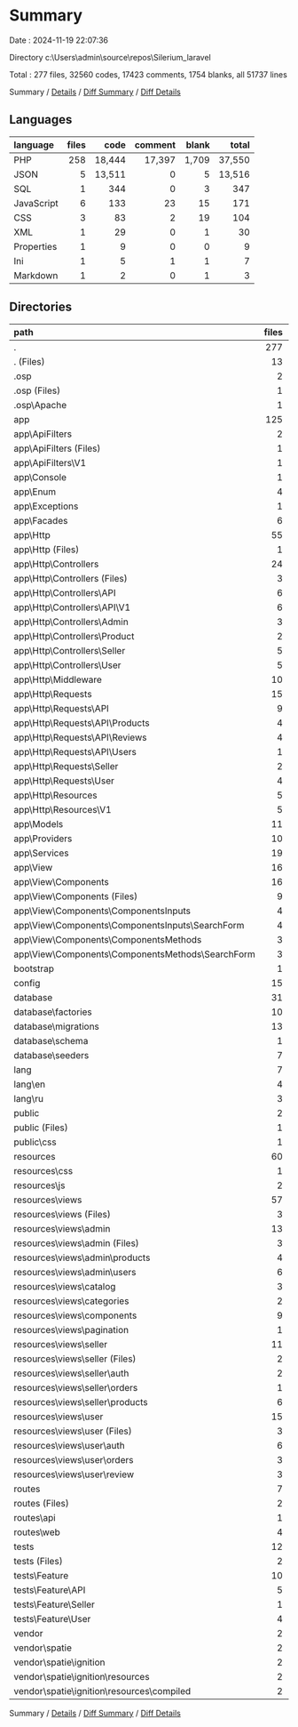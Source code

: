 # Summary

Date : 2024-11-19 22:07:36

Directory c:\\Users\\admin\\source\\repos\\Silerium_laravel

Total : 277 files,  32560 codes, 17423 comments, 1754 blanks, all 51737 lines

Summary / [Details](details.md) / [Diff Summary](diff.md) / [Diff Details](diff-details.md)

## Languages
| language | files | code | comment | blank | total |
| :--- | ---: | ---: | ---: | ---: | ---: |
| PHP | 258 | 18,444 | 17,397 | 1,709 | 37,550 |
| JSON | 5 | 13,511 | 0 | 5 | 13,516 |
| SQL | 1 | 344 | 0 | 3 | 347 |
| JavaScript | 6 | 133 | 23 | 15 | 171 |
| CSS | 3 | 83 | 2 | 19 | 104 |
| XML | 1 | 29 | 0 | 1 | 30 |
| Properties | 1 | 9 | 0 | 0 | 9 |
| Ini | 1 | 5 | 1 | 1 | 7 |
| Markdown | 1 | 2 | 0 | 1 | 3 |

## Directories
| path | files | code | comment | blank | total |
| :--- | ---: | ---: | ---: | ---: | ---: |
| . | 277 | 32,560 | 17,423 | 1,754 | 51,737 |
| . (Files) | 13 | 22,977 | 15,474 | 373 | 38,824 |
| .osp | 2 | 14 | 1 | 1 | 16 |
| .osp (Files) | 1 | 5 | 1 | 1 | 7 |
| .osp\\Apache | 1 | 9 | 0 | 0 | 9 |
| app | 125 | 3,390 | 753 | 618 | 4,761 |
| app\\ApiFilters | 2 | 53 | 0 | 12 | 65 |
| app\\ApiFilters (Files) | 1 | 9 | 0 | 4 | 13 |
| app\\ApiFilters\\V1 | 1 | 44 | 0 | 8 | 52 |
| app\\Console | 1 | 15 | 12 | 6 | 33 |
| app\\Enum | 4 | 43 | 0 | 4 | 47 |
| app\\Exceptions | 1 | 21 | 23 | 7 | 51 |
| app\\Facades | 6 | 60 | 0 | 17 | 77 |
| app\\Http | 55 | 1,691 | 334 | 267 | 2,292 |
| app\\Http (Files) | 1 | 41 | 21 | 7 | 69 |
| app\\Http\\Controllers | 24 | 1,152 | 61 | 122 | 1,335 |
| app\\Http\\Controllers (Files) | 3 | 30 | 0 | 12 | 42 |
| app\\Http\\Controllers\\API | 6 | 281 | 60 | 40 | 381 |
| app\\Http\\Controllers\\API\\V1 | 6 | 281 | 60 | 40 | 381 |
| app\\Http\\Controllers\\Admin | 3 | 217 | 0 | 14 | 231 |
| app\\Http\\Controllers\\Product | 2 | 70 | 0 | 7 | 77 |
| app\\Http\\Controllers\\Seller | 5 | 246 | 1 | 22 | 269 |
| app\\Http\\Controllers\\User | 5 | 308 | 0 | 27 | 335 |
| app\\Http\\Middleware | 10 | 129 | 70 | 43 | 242 |
| app\\Http\\Requests | 15 | 307 | 152 | 75 | 534 |
| app\\Http\\Requests\\API | 9 | 164 | 92 | 45 | 301 |
| app\\Http\\Requests\\API\\Products | 4 | 79 | 40 | 20 | 139 |
| app\\Http\\Requests\\API\\Reviews | 4 | 64 | 42 | 20 | 126 |
| app\\Http\\Requests\\API\\Users | 1 | 21 | 10 | 5 | 36 |
| app\\Http\\Requests\\Seller | 2 | 39 | 20 | 10 | 69 |
| app\\Http\\Requests\\User | 4 | 104 | 40 | 20 | 164 |
| app\\Http\\Resources | 5 | 62 | 30 | 20 | 112 |
| app\\Http\\Resources\\V1 | 5 | 62 | 30 | 20 | 112 |
| app\\Models | 11 | 385 | 53 | 80 | 518 |
| app\\Providers | 10 | 218 | 112 | 56 | 386 |
| app\\Services | 19 | 621 | 135 | 99 | 855 |
| app\\View | 16 | 283 | 84 | 70 | 437 |
| app\\View\\Components | 16 | 283 | 84 | 70 | 437 |
| app\\View\\Components (Files) | 9 | 157 | 83 | 46 | 286 |
| app\\View\\Components\\ComponentsInputs | 4 | 70 | 0 | 13 | 83 |
| app\\View\\Components\\ComponentsInputs\\SearchForm | 4 | 70 | 0 | 13 | 83 |
| app\\View\\Components\\ComponentsMethods | 3 | 56 | 1 | 11 | 68 |
| app\\View\\Components\\ComponentsMethods\\SearchForm | 3 | 56 | 1 | 11 | 68 |
| bootstrap | 1 | 17 | 30 | 9 | 56 |
| config | 15 | 576 | 718 | 250 | 1,544 |
| database | 31 | 1,040 | 251 | 124 | 1,415 |
| database\\factories | 10 | 218 | 85 | 41 | 344 |
| database\\migrations | 13 | 333 | 130 | 52 | 515 |
| database\\schema | 1 | 344 | 0 | 3 | 347 |
| database\\seeders | 7 | 145 | 36 | 28 | 209 |
| lang | 7 | 685 | 60 | 33 | 778 |
| lang\\en | 4 | 165 | 60 | 24 | 249 |
| lang\\ru | 3 | 520 | 0 | 9 | 529 |
| public | 2 | 94 | 30 | 31 | 155 |
| public (Files) | 1 | 14 | 30 | 12 | 56 |
| public\\css | 1 | 80 | 0 | 19 | 99 |
| resources | 60 | 3,007 | 24 | 124 | 3,155 |
| resources\\css | 1 | 2 | 0 | 0 | 2 |
| resources\\js | 2 | 13 | 23 | 8 | 44 |
| resources\\views | 57 | 2,992 | 1 | 116 | 3,109 |
| resources\\views (Files) | 3 | 113 | 0 | 3 | 116 |
| resources\\views\\admin | 13 | 615 | 0 | 24 | 639 |
| resources\\views\\admin (Files) | 3 | 107 | 0 | 5 | 112 |
| resources\\views\\admin\\products | 4 | 259 | 0 | 6 | 265 |
| resources\\views\\admin\\users | 6 | 249 | 0 | 13 | 262 |
| resources\\views\\catalog | 3 | 253 | 1 | 13 | 267 |
| resources\\views\\categories | 2 | 55 | 0 | 4 | 59 |
| resources\\views\\components | 9 | 536 | 0 | 26 | 562 |
| resources\\views\\pagination | 1 | 49 | 0 | 4 | 53 |
| resources\\views\\seller | 11 | 555 | 0 | 15 | 570 |
| resources\\views\\seller (Files) | 2 | 21 | 0 | 0 | 21 |
| resources\\views\\seller\\auth | 2 | 100 | 0 | 3 | 103 |
| resources\\views\\seller\\orders | 1 | 29 | 0 | 0 | 29 |
| resources\\views\\seller\\products | 6 | 405 | 0 | 12 | 417 |
| resources\\views\\user | 15 | 816 | 0 | 27 | 843 |
| resources\\views\\user (Files) | 3 | 272 | 0 | 8 | 280 |
| resources\\views\\user\\auth | 6 | 266 | 0 | 12 | 278 |
| resources\\views\\user\\orders | 3 | 109 | 0 | 5 | 114 |
| resources\\views\\user\\review | 3 | 169 | 0 | 2 | 171 |
| routes | 7 | 170 | 40 | 28 | 238 |
| routes (Files) | 2 | 11 | 20 | 8 | 39 |
| routes\\api | 1 | 31 | 10 | 4 | 45 |
| routes\\web | 4 | 128 | 10 | 16 | 154 |
| tests | 12 | 583 | 40 | 162 | 785 |
| tests (Files) | 2 | 20 | 5 | 11 | 36 |
| tests\\Feature | 10 | 563 | 35 | 151 | 749 |
| tests\\Feature\\API | 5 | 305 | 20 | 76 | 401 |
| tests\\Feature\\Seller | 1 | 40 | 5 | 13 | 58 |
| tests\\Feature\\User | 4 | 218 | 10 | 62 | 290 |
| vendor | 2 | 7 | 2 | 1 | 10 |
| vendor\\spatie | 2 | 7 | 2 | 1 | 10 |
| vendor\\spatie\\ignition | 2 | 7 | 2 | 1 | 10 |
| vendor\\spatie\\ignition\\resources | 2 | 7 | 2 | 1 | 10 |
| vendor\\spatie\\ignition\\resources\\compiled | 2 | 7 | 2 | 1 | 10 |

Summary / [Details](details.md) / [Diff Summary](diff.md) / [Diff Details](diff-details.md)